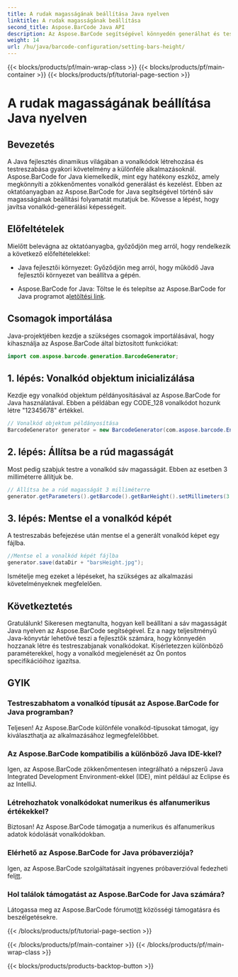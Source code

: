 ```yaml
---
title: A rudak magasságának beállítása Java nyelven
linktitle: A rudak magasságának beállítása
second_title: Aspose.BarCode Java API
description: Az Aspose.BarCode segítségével könnyedén generálhat és testreszabhat vonalkódokat Java nyelven. Állítsa be a sáv magasságát, válasszon típusokat, és javítsa alkalmazásai képességeit.
weight: 14
url: /hu/java/barcode-configuration/setting-bars-height/
---
```


{{< blocks/products/pf/main-wrap-class >}}
{{< blocks/products/pf/main-container >}}
{{< blocks/products/pf/tutorial-page-section >}}

# A rudak magasságának beállítása Java nyelven


## Bevezetés

A Java fejlesztés dinamikus világában a vonalkódok létrehozása és testreszabása gyakori követelmény a különféle alkalmazásoknál. Aspose.BarCode for Java kiemelkedik, mint egy hatékony eszköz, amely megkönnyíti a zökkenőmentes vonalkód generálást és kezelést. Ebben az oktatóanyagban az Aspose.BarCode for Java segítségével történő sáv magasságának beállítási folyamatát mutatjuk be. Kövesse a lépést, hogy javítsa vonalkód-generálási képességeit.

## Előfeltételek

Mielőtt belevágna az oktatóanyagba, győződjön meg arról, hogy rendelkezik a következő előfeltételekkel:

- Java fejlesztői környezet: Győződjön meg arról, hogy működő Java fejlesztői környezet van beállítva a gépén.

-  Aspose.BarCode for Java: Töltse le és telepítse az Aspose.BarCode for Java programot a[letöltési link](https://releases.aspose.com/barcode/java/).

## Csomagok importálása

Java-projektjében kezdje a szükséges csomagok importálásával, hogy kihasználja az Aspose.BarCode által biztosított funkciókat:

```java
import com.aspose.barcode.generation.BarcodeGenerator;
```

## 1. lépés: Vonalkód objektum inicializálása

Kezdje egy vonalkód objektum példányosításával az Aspose.BarCode for Java használatával. Ebben a példában egy CODE_128 vonalkódot hozunk létre "12345678" értékkel.

```java
// Vonalkód objektum példányosítása
BarcodeGenerator generator = new BarcodeGenerator(com.aspose.barcode.EncodeTypes.CODE_128, "12345678");
```

## 2. lépés: Állítsa be a rúd magasságát

Most pedig szabjuk testre a vonalkód sáv magasságát. Ebben az esetben 3 milliméterre állítjuk be.

```java
// Állítsa be a rúd magasságát 3 milliméterre
generator.getParameters().getBarcode().getBarHeight().setMillimeters(3.0f);
```

## 3. lépés: Mentse el a vonalkód képét

A testreszabás befejezése után mentse el a generált vonalkód képet egy fájlba.

```java
//Mentse el a vonalkód képét fájlba
generator.save(dataDir + "barsHeight.jpg");
```

Ismételje meg ezeket a lépéseket, ha szükséges az alkalmazási követelményeknek megfelelően.

## Következtetés

Gratulálunk! Sikeresen megtanulta, hogyan kell beállítani a sáv magasságát Java nyelven az Aspose.BarCode segítségével. Ez a nagy teljesítményű Java-könyvtár lehetővé teszi a fejlesztők számára, hogy könnyedén hozzanak létre és testreszabjanak vonalkódokat. Kísérletezzen különböző paraméterekkel, hogy a vonalkód megjelenését az Ön pontos specifikációihoz igazítsa.

## GYIK

### Testreszabhatom a vonalkód típusát az Aspose.BarCode for Java programban?
Teljesen! Az Aspose.BarCode különféle vonalkód-típusokat támogat, így kiválaszthatja az alkalmazásához legmegfelelőbbet.

### Az Aspose.BarCode kompatibilis a különböző Java IDE-kkel?
Igen, az Aspose.BarCode zökkenőmentesen integrálható a népszerű Java Integrated Development Environment-ekkel (IDE), mint például az Eclipse és az IntelliJ.

### Létrehozhatok vonalkódokat numerikus és alfanumerikus értékekkel?
Biztosan! Az Aspose.BarCode támogatja a numerikus és alfanumerikus adatok kódolását vonalkódokban.

### Elérhető az Aspose.BarCode for Java próbaverziója?
 Igen, az Aspose.BarCode szolgáltatásait ingyenes próbaverzióval fedezheti fel[itt](https://releases.aspose.com/).

### Hol találok támogatást az Aspose.BarCode for Java számára?
 Látogassa meg az Aspose.BarCode fórumot[itt](https://forum.aspose.com/c/barcode/13) közösségi támogatásra és beszélgetésekre.


{{< /blocks/products/pf/tutorial-page-section >}}

{{< /blocks/products/pf/main-container >}}
{{< /blocks/products/pf/main-wrap-class >}}

{{< blocks/products/products-backtop-button >}}
